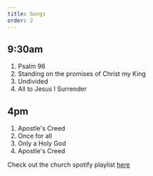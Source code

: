 ```yaml
---
title: Songs
order: 2
---
```


## 9:30am 
1. Psalm 96
2. Standing on the promises of Christ my King
3. Undivided
4. All to Jesus I Surrender

## 4pm 

1. Apostle's Creed
2. Once for all
3. Only a Holy God
4. Apostle's Creed

Check out the church spotify playlist [here](https://open.spotify.com/playlist/3gh0ZKXkJBDbNEnZqJJDXj?si=0908aa3f87544643)
